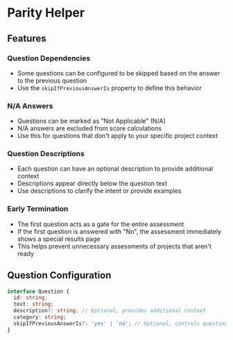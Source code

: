 # Parity Helper

## Features

### Question Dependencies
- Some questions can be configured to be skipped based on the answer to the previous question
- Use the `skipIfPreviousAnswerIs` property to define this behavior

### N/A Answers
- Questions can be marked as "Not Applicable" (N/A)
- N/A answers are excluded from score calculations
- Use this for questions that don't apply to your specific project context

### Question Descriptions
- Each question can have an optional description to provide additional context
- Descriptions appear directly below the question text
- Use descriptions to clarify the intent or provide examples

### Early Termination
- The first question acts as a gate for the entire assessment
- If the first question is answered with "No", the assessment immediately shows a special results page
- This helps prevent unnecessary assessments of projects that aren't ready

## Question Configuration

```typescript
interface Question {
  id: string;
  text: string;
  description?: string; // Optional, provides additional context
  category: string;
  skipIfPreviousAnswerIs?: 'yes' | 'no'; // Optional, controls question visibility
}
```
